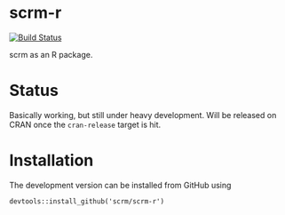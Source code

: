 scrm-r
=======================

[![Build Status](https://travis-ci.org/scrm/scrmr.png?branch=master)](https://travis-ci.org/scrm/scrm-r)

scrm as an R package. 


Status
======================
Basically working, but still under heavy development. Will be released on CRAN
once the `cran-release` target is hit.

Installation
======================
The development version can be installed from GitHub using
```
devtools::install_github('scrm/scrm-r')
```
